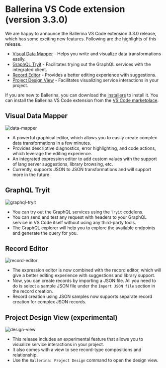 # Ballerina VS Code extension (version 3.3.0) 

We are happy to announce the Ballerina VS Code extension 3.3.0 release, which has some exciting new features. Following are the highlights of this release.

- [Visual Data Mapper](#data-mapper) - Helps you write and visualize data transformations easily.
- [GraphQL Tryit](#integrated-graphql-tryit) - Facilitates trying out the GraphQL services with the integrated client.
- [Record Editor](#record-editor) - Provides a better editing experience with suggestions. 
- [Project Design View](#record-editor) - Facilitates visualizing service interactions in your project.

If you are new to Ballerina, you can download the [installers](/downloads/#swanlake) to install it. You can install the Ballerina VS Code extension from the [VS Code marketplace](https://marketplace.visualstudio.com/items?itemName=WSO2.ballerina). 

## Visual Data Mapper

![data-mapper](../../img/release-notes/data-mapper.gif)

- A powerful graphical editor, which allows you to easily create complex data transformations in a few minutes.
- Provides descriptive diagnostics, error highlighting, and code actions, which leverage the editing experience.
- An integrated expression editor to add custom values with the support of lang server suggestions, library browsing, etc.
- Currently, supports JSON to JSON transformations and will support more in the future.

## GraphQL Tryit
![graphql-tryit](../../img/release-notes/graphql-tryit.gif)

- You can try out the GraphQL services using the `Tryit` codelens.
- You can send and test any request with headers to your GraphQL service in VS Code itself without using any third-party tools.
- The GraphQL explorer will help you to explore the available endpoints and generate the query for you.

## Record Editor
![record-editor](../../img/release-notes/record-editor.gif)

- The expression editor is now combined with the record editor, which will give a better editing experience with suggestions and library support.
- Now, you can create records by importing a JSON file. All you need to do is select a sample JSON file under the `Import JSON file` section in the record creation.
- Record creation using JSON samples now supports separate record creation for complex JSON records. 

## Project Design View (experimental)
![design-view](../../img/release-notes/design-view.gif)

- This release includes an experimental feature that allows you to visualize service interactions in your project.
- It also comes with a view to see record-type compositions and relationship.
- Use the `Ballerina: Project Design` command to open the design view.
